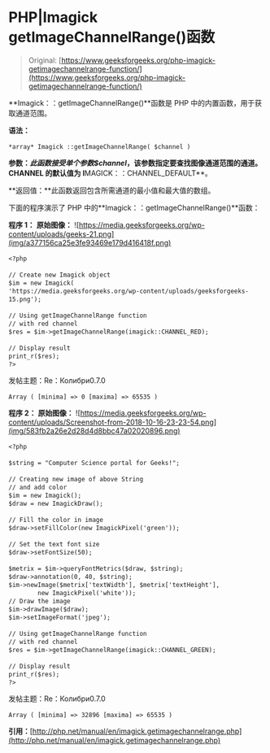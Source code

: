 # PHP|Imagick getImageChannelRange()函数

> Original: [https://www.geeksforgeeks.org/php-imagick-getimagechannelrange-function/](https://www.geeksforgeeks.org/php-imagick-getimagechannelrange-function/)

**Imagick：：getImageChannelRange()**函数是 PHP 中的内置函数，用于获取通道范围。

**语法：**

```
*array* Imagick ::getImageChannelRange( $channel )
```

**参数：**此函数接受单个参数*$channel*，该参数指定要查找图像通道范围的通道。 CHANNEL 的默认值为 I**MAGICK：：CHANNEL_DEFAULT**。

**返回值：**此函数返回包含所需通道的最小值和最大值的数组。

下面的程序演示了 PHP 中的**Imagick：：getImageChannelRange()**函数：

**程序 1：**
**原始图像：**
![https://media.geeksforgeeks.org/wp-content/uploads/geeks-21.png](img/a377156ca25e3fe93469e179d416418f.png)

```
<?php

// Create new Imagick object
$im = new Imagick(
'https://media.geeksforgeeks.org/wp-content/uploads/geeksforgeeks-15.png');

// Using getImageChannelRange function
// with red channel
$res = $im->getImageChannelRange(imagick::CHANNEL_RED);

// Display result
print_r($res);
?>
```

发帖主题：Re：Колибри0.7.0

```
Array ( [minima] => 0 [maxima] => 65535 ) 

```

**程序 2：**
**原始图像：**
![https://media.geeksforgeeks.org/wp-content/uploads/Screenshot-from-2018-10-16-23-23-54.png](img/583fb2a26e2d28d4d8bbc47a02020896.png)

```
<?php 

$string = "Computer Science portal for Geeks!"; 

// Creating new image of above String 
// and add color
$im = new Imagick(); 
$draw = new ImagickDraw(); 

// Fill the color in image 
$draw->setFillColor(new ImagickPixel('green')); 

// Set the text font size 
$draw->setFontSize(50); 

$metrix = $im->queryFontMetrics($draw, $string); 
$draw->annotation(0, 40, $string); 
$im->newImage($metrix['textWidth'], $metrix['textHeight'], 
        new ImagickPixel('white')); 
// Draw the image         
$im->drawImage($draw); 
$im->setImageFormat('jpeg'); 

// Using getImageChannelRange function
// with red channel
$res = $im->getImageChannelRange(imagick::CHANNEL_GREEN);

// Display result
print_r($res);
?>
```

发帖主题：Re：Колибри0.7.0

```
Array ( [minima] => 32896 [maxima] => 65535 ) 

```

**引用：**[http://php.net/manual/en/imagick.getimagechannelrange.php](http://php.net/manual/en/imagick.getimagechannelrange.php)